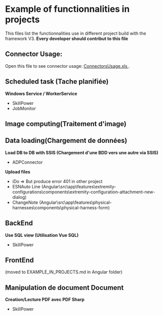 # Example of functionnalities in projects

This files list the functionnalities use in different project build with the framework V3.
**Every developer should contribut to this file**

## Connector Usage:
Open this file to see connector usage: [ConnectorsUsage.xls ](http://nateamwork.labinal.snecma/sep/is/PDMnDM/DM/Documents/300_ARCHI_INFRA/330_APPLICATION/ConnectorsUsage.xlsx).


## Scheduled task (Tache planifiée)
**Windows Service / WorkerService**
* SkillPower
* JobMonitor

## Image computing(Traitement d'image)

## Data loading(Chargement de données)
**Load DB to DB with SSIS (Chargement d'une BDD vers une autre via SSIS)**
* ADPConnector

**Upload files**
* iDo => But produce error 401 in other project
* ESNAuto Line (Angular\src\app\features\extremity-configurations\components\extremity-configuration-attachment-new-dialog)
* ChangeNote (Angular\src\app\features\physical-harnesses\components\physical-harness-form)

## BackEnd
**Use SQL view (Utilisation Vue SQL)**
* SkillPower

## FrontEnd
(moved to EXAMPLE_IN_PROJECTS.md in Angular folder)


## Manipulation de document Document
**Creation/Lecture PDF avec PDF Sharp**
* SkillPower

